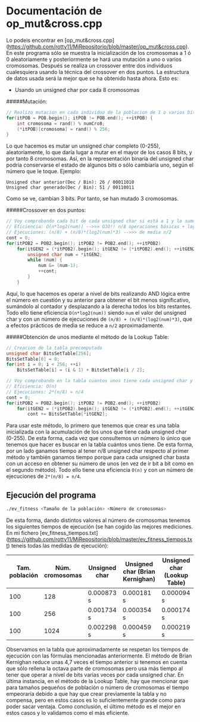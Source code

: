Documentación de op_mut&cross.cpp
===============================

Lo podeis encontrar en [op_mut&cross.cpp] (https://github.com/rotty11/MiRepositorio/blob/master/op_mut&cross.cpp). En este programa sólo se muestra la inicialización de los cromosomas a 1 ó 0 aleatoriamente y posteriormente se hará una mutación a uno o varios cromosomas. Después se realiza un crossover entre dos individuos cualesquiera usando la técnica del crossover en dos puntos. La estructura de datos usada será la mejor que se ha obtenido hasta ahora. Esto es:

  - Usando un unsigned char por cada 8 cromosomas

#####Mutación:
```cpp
// Realizo mutacion en cada individuo de la poblacion de 1 o varios bits
for(itPOB = POB.begin(); itPOB != POB.end(); ++itPOB) {
	int cromosoma = rand() % numCro8;
	(*itPOB)[cromosoma] = rand() % 256;
}
```
Lo que hacemos es mutar un unsigned char completo (0-255), aleatoriamente, lo que daría lugar a mutar en el mayor de los casos 8 bits, y por tanto 8 cromosomas. Así, en la representación binaria del unsigned char podría conservarse el estado de algunos bits o sólo cambiaría uno, según el número que le toque. Ejemplo:

	Unsigned char anterior(Dec / Bin): 26 / 00011010
	Unsigned char generado(Dec / Bin): 51 / 00110011
	
Como se ve, cambian 3 bits. Por tanto, se han mutado 3 cromosomas.

#####Crossover en dos puntos:
```cpp
// Voy comprobando cada bit de cada unsigned char si está a 1 y lo sumo al contador (Brian Kernighan)
// Eficiencia: O(n*log2(num)) -->>> OJO!! n/8 operaciones básicas + log2(num)
// Ejecuciones: (n/8) + (n/8)*(log2(num)*3) -->>> de media n/2
cont = 0;
for(itPOB2 = POB2.begin(); itPOB2 != POB2.end(); ++itPOB2)
	for(itGEN2 = (*itPOB2).begin(); itGEN2 != (*itPOB2).end(); ++itGEN2) {
		unsigned char num = *itGEN2;
		while (num) {
			num &= (num-1);
			++cont;
		}
	}
```
Aquí, lo que hacemos es operar a nivel de bits realizando AND lógica entre el número en cuestión y su anterior para obtener el bit menos significativo, sumándolo al contador y desplazando a la derecha todos los bits restantes. Todo ello tiene eficiencia `O(n*log2(num))` siendo `num` el valor del unsigned char y con un número de ejecuciones de `(n/8) + (n/8)*(log2(num)*3)`, que a efectos prácticos de media se reduce a `n/2` aproximadamente.

#####Obtención de unos mediante el método de la Lookup Table:
```cpp
// Creacion de la tabla precomputada
unsigned char BitsSetTable[256];
BitsSetTable[0] = 0;
for(int i = 0; i < 256; ++i)
	BitsSetTable[i] = (i & 1) + BitsSetTable[i / 2];

// Voy comprobando en la tabla cuantos unos tiene cada unsigned char y lo sumo al contador (Lookup Table)
// Eficiencia: O(n)
// Ejecuciones: 2*(n/8) = n/4
cont = 0;
for(itPOB2 = POB2.begin(); itPOB2 != POB2.end(); ++itPOB2)		
	for(itGEN2 = (*itPOB2).begin(); itGEN2 != (*itPOB2).end(); ++itGEN2)
		cont += BitsSetTable[*itGEN2];
```
Para usar este método, lo primero que tenemos que crear es una tabla inicializada con la acumulación de los unos que tiene cada unsigned char (0-255). De esta forma, cada vez que consultemos un número lo único que tenemos que hacer es buscar en la tabla cuántos unos tiene. De esta forma, por un lado ganamos tiempo al tener n/8 unsigned char respecto al primer método y también ganamos tiempo porque para cada unsigned char basta con un acceso en obtener su número de unos (en vez de ir bit a bit como en el segundo método). Todo ello tiene una eficiencia `O(n)` y con un número de ejecuciones de `2*(n/8) = n/4`.

Ejecución del programa
----------------------

  ```bash
  ./ev_fitness <Tamaño de la población> <Número de cromosomas>
  ```

De esta forma, dando distintos valores al número de cromosomas tenemos los siguientes tiempos de ejecución (se han cogido las mejores mediciones. En mi fichero [ev_fitness_tiempos.txt] (https://github.com/rotty11/MiRepositorio/blob/master/ev_fitness_tiempos.txt) teneis todas las medidas de ejecución):

 Tam. población | Núm. cromosomas | Unsigned char | Unsigned char (Brian Kernighan) | Unsigned char (Lookup Table)
----------------|-----------------|---------------|---------------------------------|-----------------------------
       100      |        128      |  0.000873 s   |            0.000181 s           |          0.000094 s
       100      |        256      |  0.001734 s   |            0.000354 s           |          0.000174 s
       100      |       1024      |  0.002298 s   |            0.000459 s           |          0.000219 s

Observamos en la tabla que aproximadamente se respetan los tiempos de ejecución con las fórmulas mencionadas anteriormente. El método de Brian Kernighan reduce unas 4,7 veces el tiempo anterior si tenemos en cuenta que sólo rellena la octava parte de cromosomas pero usa más tiempo al tener que operar a nivel de bits varias veces por cada unsigned char. En última instancia, en el método de la Lookup Table, hay que mencionar que para tamaños pequeños de población o número de cromosomas el tiempo empeoraría debido a que hay que crear previamente la tabla y no compensa, pero en estos casos es lo suficientemente grande como para poder sacar ventaja. Como conclusión, el último método es el mejor en estos casos y lo validamos como el más eficiente.
